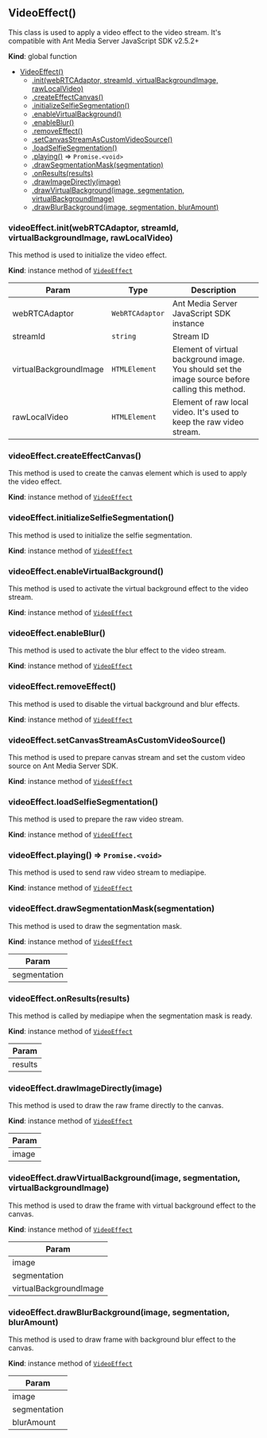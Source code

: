 <a name="VideoEffect"></a>

## VideoEffect()
This class is used to apply a video effect to the video stream.
It's compatible with Ant Media Server JavaScript SDK v2.5.2+

**Kind**: global function  

* [VideoEffect()](#VideoEffect)
    * [.init(webRTCAdaptor, streamId, virtualBackgroundImage, rawLocalVideo)](#VideoEffect+init)
    * [.createEffectCanvas()](#VideoEffect+createEffectCanvas)
    * [.initializeSelfieSegmentation()](#VideoEffect+initializeSelfieSegmentation)
    * [.enableVirtualBackground()](#VideoEffect+enableVirtualBackground)
    * [.enableBlur()](#VideoEffect+enableBlur)
    * [.removeEffect()](#VideoEffect+removeEffect)
    * [.setCanvasStreamAsCustomVideoSource()](#VideoEffect+setCanvasStreamAsCustomVideoSource)
    * [.loadSelfieSegmentation()](#VideoEffect+loadSelfieSegmentation)
    * [.playing()](#VideoEffect+playing) ⇒ <code>Promise.&lt;void&gt;</code>
    * [.drawSegmentationMask(segmentation)](#VideoEffect+drawSegmentationMask)
    * [.onResults(results)](#VideoEffect+onResults)
    * [.drawImageDirectly(image)](#VideoEffect+drawImageDirectly)
    * [.drawVirtualBackground(image, segmentation, virtualBackgroundImage)](#VideoEffect+drawVirtualBackground)
    * [.drawBlurBackground(image, segmentation, blurAmount)](#VideoEffect+drawBlurBackground)

<a name="VideoEffect+init"></a>

### videoEffect.init(webRTCAdaptor, streamId, virtualBackgroundImage, rawLocalVideo)
This method is used to initialize the video effect.

**Kind**: instance method of [<code>VideoEffect</code>](#VideoEffect)  

| Param | Type | Description |
| --- | --- | --- |
| webRTCAdaptor | <code>WebRTCAdaptor</code> | Ant Media Server JavaScript SDK instance |
| streamId | <code>string</code> | Stream ID |
| virtualBackgroundImage | <code>HTMLElement</code> | Element of virtual background image. You should set the image source before calling this method. |
| rawLocalVideo | <code>HTMLElement</code> | Element of raw local video. It's used to keep the raw video stream. |

<a name="VideoEffect+createEffectCanvas"></a>

### videoEffect.createEffectCanvas()
This method is used to create the canvas element which is used to apply the video effect.

**Kind**: instance method of [<code>VideoEffect</code>](#VideoEffect)  
<a name="VideoEffect+initializeSelfieSegmentation"></a>

### videoEffect.initializeSelfieSegmentation()
This method is used to initialize the selfie segmentation.

**Kind**: instance method of [<code>VideoEffect</code>](#VideoEffect)  
<a name="VideoEffect+enableVirtualBackground"></a>

### videoEffect.enableVirtualBackground()
This method is used to activate the virtual background effect to the video stream.

**Kind**: instance method of [<code>VideoEffect</code>](#VideoEffect)  
<a name="VideoEffect+enableBlur"></a>

### videoEffect.enableBlur()
This method is used to activate the blur effect to the video stream.

**Kind**: instance method of [<code>VideoEffect</code>](#VideoEffect)  
<a name="VideoEffect+removeEffect"></a>

### videoEffect.removeEffect()
This method is used to disable the virtual background and blur effects.

**Kind**: instance method of [<code>VideoEffect</code>](#VideoEffect)  
<a name="VideoEffect+setCanvasStreamAsCustomVideoSource"></a>

### videoEffect.setCanvasStreamAsCustomVideoSource()
This method is used to prepare canvas stream and set the custom video source on Ant Media Server SDK.

**Kind**: instance method of [<code>VideoEffect</code>](#VideoEffect)  
<a name="VideoEffect+loadSelfieSegmentation"></a>

### videoEffect.loadSelfieSegmentation()
This method is used to prepare the raw video stream.

**Kind**: instance method of [<code>VideoEffect</code>](#VideoEffect)  
<a name="VideoEffect+playing"></a>

### videoEffect.playing() ⇒ <code>Promise.&lt;void&gt;</code>
This method is used to send raw video stream to mediapipe.

**Kind**: instance method of [<code>VideoEffect</code>](#VideoEffect)  
<a name="VideoEffect+drawSegmentationMask"></a>

### videoEffect.drawSegmentationMask(segmentation)
This method is used to draw the segmentation mask.

**Kind**: instance method of [<code>VideoEffect</code>](#VideoEffect)  

| Param |
| --- |
| segmentation | 

<a name="VideoEffect+onResults"></a>

### videoEffect.onResults(results)
This method is called by mediapipe when the segmentation mask is ready.

**Kind**: instance method of [<code>VideoEffect</code>](#VideoEffect)  

| Param |
| --- |
| results | 

<a name="VideoEffect+drawImageDirectly"></a>

### videoEffect.drawImageDirectly(image)
This method is used to draw the raw frame directly to the canvas.

**Kind**: instance method of [<code>VideoEffect</code>](#VideoEffect)  

| Param |
| --- |
| image | 

<a name="VideoEffect+drawVirtualBackground"></a>

### videoEffect.drawVirtualBackground(image, segmentation, virtualBackgroundImage)
This method is used to draw the frame with virtual background effect to the canvas.

**Kind**: instance method of [<code>VideoEffect</code>](#VideoEffect)  

| Param |
| --- |
| image | 
| segmentation | 
| virtualBackgroundImage | 

<a name="VideoEffect+drawBlurBackground"></a>

### videoEffect.drawBlurBackground(image, segmentation, blurAmount)
This method is used to draw frame with background blur effect to the canvas.

**Kind**: instance method of [<code>VideoEffect</code>](#VideoEffect)  

| Param |
| --- |
| image | 
| segmentation | 
| blurAmount | 

